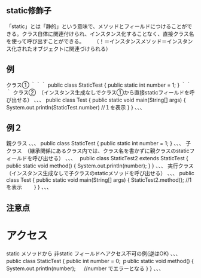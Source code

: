 ## static修飾子  
「static」とは「静的」という意味で、メソッドとフィールドにつけることができる。クラス自体に関連付けられ、インスタンス化することなく、直接クラス名を使って呼び出すことができる。　　
（！＝インスタンスメソッド＝インスタンス化されたオブジェクトに関連づけられる）

## 例  
クラス① 
｀｀｀
public class StaticTest {
  public static int number = 1;
}
｀｀｀
クラス②　（インスタンス生成なしでクラス①から直接staticフィールドを呼び出せる）
、、、
public class Test {
  public static void main(String[] args) {
    System.out.println(StaticTest.number)  //１を表示
  }
}
、、、

## 例２　　
親クラス
、、、
public class StaticTest {
  public static int number = 1;
}
、、、
子クラス　（継承関係にあるクラス内では、クラス名を書かずに親クラスのstaticフィールドを呼び出せる）
、、、　
public class StaticTest2 extends StaticTest {
  public static void method() {
    System.out.println(number);
  }
}
、、、
実行クラス（インスタンス生成なしで子クラスのstaticメソッドを呼び出せる）
、、、
public class Test {
  public static void main(String[] args) {
    StaticTest2.method();  //1を表示　　
  }
}
、、、

## 注意点　　
# アクセス　
static メソッドから 非static フィールドへアクセス不可の例(逆はOK)
、、、
public class StaticTest {
  public int number = 0;
  ｐublic static void method() {
		System.out.println(number); 　  //number でエラーとなる
	}
}
、、、
